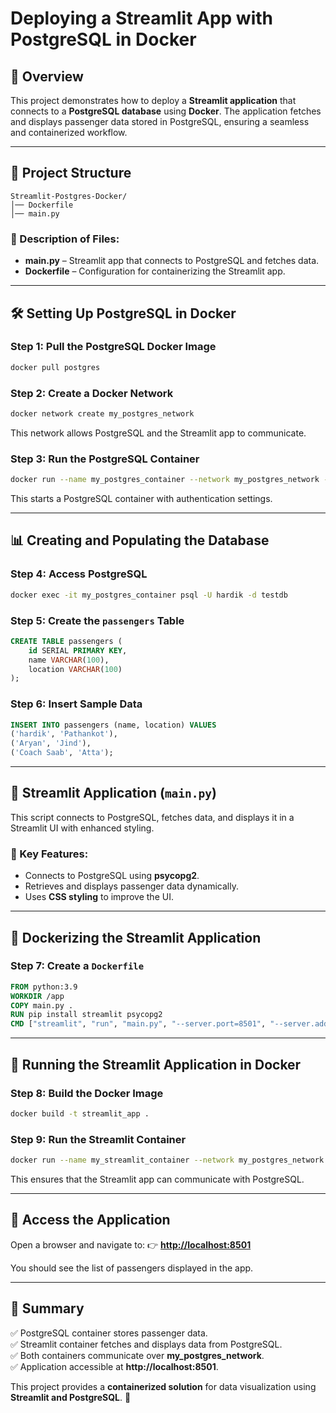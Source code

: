 # Deploying a Streamlit App with PostgreSQL in Docker

## 📌 Overview
This project demonstrates how to deploy a **Streamlit application** that connects to a **PostgreSQL database** using **Docker**. The application fetches and displays passenger data stored in PostgreSQL, ensuring a seamless and containerized workflow.

---

## 📁 Project Structure
```
Streamlit-Postgres-Docker/
│── Dockerfile
│── main.py
```

### 🔹 Description of Files:
- **main.py** – Streamlit app that connects to PostgreSQL and fetches data.
- **Dockerfile** – Configuration for containerizing the Streamlit app.

---

## 🛠 Setting Up PostgreSQL in Docker
### Step 1: Pull the PostgreSQL Docker Image
```sh
docker pull postgres
```

### Step 2: Create a Docker Network
```sh
docker network create my_postgres_network
```
This network allows PostgreSQL and the Streamlit app to communicate.

### Step 3: Run the PostgreSQL Container
```sh
docker run --name my_postgres_container --network my_postgres_network -e POSTGRES_USER=hardik -e POSTGRES_PASSWORD=secret -e POSTGRES_DB=testdb -p 5432:5432 -d postgres
```
This starts a PostgreSQL container with authentication settings.

---

## 📊 Creating and Populating the Database
### Step 4: Access PostgreSQL
```sh
docker exec -it my_postgres_container psql -U hardik -d testdb
```

### Step 5: Create the `passengers` Table
```sql
CREATE TABLE passengers (
    id SERIAL PRIMARY KEY,
    name VARCHAR(100),
    location VARCHAR(100)
);
```

### Step 6: Insert Sample Data
```sql
INSERT INTO passengers (name, location) VALUES
('hardik', 'Pathankot'),
('Aryan', 'Jind'),
('Coach Saab', 'Atta');
```

---

## 🎨 Streamlit Application (`main.py`)
This script connects to PostgreSQL, fetches data, and displays it in a Streamlit UI with enhanced styling.

### 🔹 Key Features:
- Connects to PostgreSQL using **psycopg2**.
- Retrieves and displays passenger data dynamically.
- Uses **CSS styling** to improve the UI.

---

## 🐳 Dockerizing the Streamlit Application
### Step 7: Create a `Dockerfile`
```dockerfile
FROM python:3.9
WORKDIR /app
COPY main.py .
RUN pip install streamlit psycopg2
CMD ["streamlit", "run", "main.py", "--server.port=8501", "--server.address=0.0.0.0"]
```

---

## 🚀 Running the Streamlit Application in Docker
### Step 8: Build the Docker Image
```sh
docker build -t streamlit_app .
```

### Step 9: Run the Streamlit Container
```sh
docker run --name my_streamlit_container --network my_postgres_network -p 8501:8501 -d streamlit_app
```
This ensures that the Streamlit app can communicate with PostgreSQL.

---

## 🔗 Access the Application
Open a browser and navigate to:
👉 **[http://localhost:8501](http://localhost:8501)**

You should see the list of passengers displayed in the app.

---

## 🎯 Summary
✅ PostgreSQL container stores passenger data.  
✅ Streamlit container fetches and displays data from PostgreSQL.  
✅ Both containers communicate over **my_postgres_network**.  
✅ Application accessible at **http://localhost:8501**.  

This project provides a **containerized solution** for data visualization using **Streamlit and PostgreSQL**. 🚀

